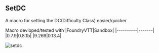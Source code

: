 ## SetDC

A macro for setting the DC(Difficulty Class) easier/quicker

Macro devloped/tested with
|FoundryVTT|Sandbox|
|----------|-------|
|0.7.9|0.8.1b|
|9.269|0.13.4|

![setdc](https://user-images.githubusercontent.com/81265884/112222158-a46b2d80-8c28-11eb-9104-a3233aae06fa.gif)
